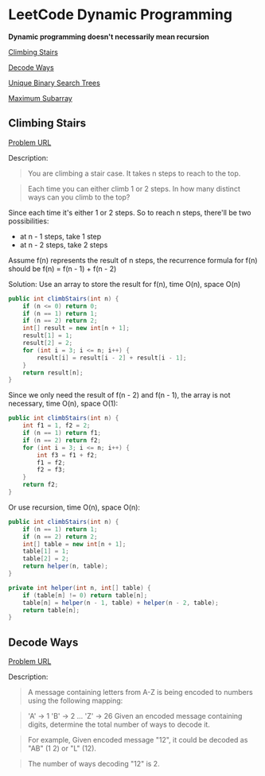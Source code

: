 # LeetCode Dynamic Programming

**Dynamic programming doesn't necessarily mean recursion**

[Climbing Stairs](#climbing-stairs)

[Decode Ways](#decode-ways)

[Unique Binary Search Trees](https://leetcode.com/problems/unique-binary-search-trees/)

[Maximum Subarray](https://leetcode.com/problems/maximum-subarray/)


## Climbing Stairs
[Problem URL](https://leetcode.com/problems/climbing-stairs/)

Description:

> You are climbing a stair case. It takes n steps to reach to the top.

> Each time you can either climb 1 or 2 steps. In how many distinct ways can you climb to the top?

Since each time it's either 1 or 2 steps. So to reach n steps, there'll be two possibilities:

- at n - 1 steps, take 1 step
- at n - 2 steps, take 2 steps

Assume f(n) represents the result of n steps, the recurrence formula for f(n) should be f(n) = f(n - 1) + f(n - 2)

Solution:
Use an array to store the result for f(n), time O(n), space O(n)
```java
public int climbStairs(int n) {
    if (n <= 0) return 0;
    if (n == 1) return 1;
    if (n == 2) return 2;
    int[] result = new int[n + 1];
    result[1] = 1;
    result[2] = 2;
    for (int i = 3; i <= n; i++) {
        result[i] = result[i - 2] + result[i - 1];
    }
    return result[n];
}
```

Since we only need the result of f(n - 2) and f(n - 1), the array is not necessary, time O(n), space O(1):
```java
public int climbStairs(int n) {
    int f1 = 1, f2 = 2;
    if (n == 1) return f1;
    if (n == 2) return f2;
    for (int i = 3; i <= n; i++) {
        int f3 = f1 + f2;
        f1 = f2;
        f2 = f3;
    }
    return f2;
}
```

Or use recursion, time O(n), space O(n):
```java
public int climbStairs(int n) {
    if (n == 1) return 1;
    if (n == 2) return 2;
    int[] table = new int[n + 1];
    table[1] = 1;
    table[2] = 2;
    return helper(n, table);
}

private int helper(int n, int[] table) {
    if (table[n] != 0) return table[n];
    table[n] = helper(n - 1, table) + helper(n - 2, table);
    return table[n];
}
```


## Decode Ways
[Problem URL](https://leetcode.com/problems/decode-ways/)

Description:

> A message containing letters from A-Z is being encoded to numbers using the following mapping:

> 'A' -> 1
> 'B' -> 2
> ...
> 'Z' -> 26
> Given an encoded message containing digits, determine the total number of ways to decode it.

> For example,
> Given encoded message "12", it could be decoded as "AB" (1 2) or "L" (12).

> The number of ways decoding "12" is 2.




